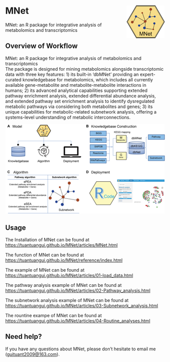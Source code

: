 # MNet <img src="logo.png" align="right" alt="" width="120" />
MNet: an R package for integrative analysis of metabolomics and transcriptomics

## Overview of Workflow
MNet: an R package for integrative analysis of metabolomics and transcriptomics  
The package is designed for mining metabolomics alongside transcriptomic data with three key features: 1) its built-in ‘dbMNet’ providing an expert-curated knowledgebase for metabolomics, which includes all currently available gene-metabolite and metabolite-metabolite interactions in humans; 2) its advanced analytical capabilities supporting extended pathway enrichment analysis, extended differential abundance analysis, and extended pathway set enrichment analysis to identify dysregulated metabolic pathways via considering both metabolites and genes; 3) its unique capabilities for metabolic-related subnetwork analysis, offering a systems-level understanding of metabolic interconnections.

![](docs/articles/data/Figure1.png)

## Usage
The Installation of MNet can be found at 
https://tuantuangui.github.io/MNet/articles/MNet.html

The function of MNet can be found at https://tuantuangui.github.io/MNet/reference/index.html

The example of MNet can be found at https://tuantuangui.github.io/MNet/articles/01-load_data.html

The pathway analysis example of MNet can be found at https://tuantuangui.github.io/MNet/articles/02-Pathway_analysis.html

The subnetwork analysis example of MNet can be found at https://tuantuangui.github.io/MNet/articles/03-Subnetwork_analysis.html

The rountine exampe of MNet can be found at https://tuantuangui.github.io/MNet/articles/04-Routine_analyses.html

## Need help?
If you have any questions about MNet, please don’t hesitate to email me (guituant2009@163.com).
